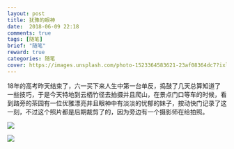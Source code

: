 ```yaml
---
layout: post
title: 犹豫的眼神
date:  2018-06-09 22:18
comments: true
tags: [随笔]
brief: "随笔"
reward: true
categories: 随笔
cover: https://images.unsplash.com/photo-1523364583621-23af08364dc7?ixlib=rb-0.3.5&ixid=eyJhcHBfaWQiOjEyMDd9&s=41ac7c82c76e28433baafbb49deeb4e5&auto=format&fit=crop&w=2098&q=80
---
```



18年的高考昨天结束了，六一买下来人生中第一台单反，捣鼓了几天总算知道了一些技巧，于是今天特地到云栖竹径去拍摄并且爬山，在景点门口等车的时候，看到路旁的茶园有一位优雅漂亮并且眼神中有淡淡的忧郁的妹子，按动快门记录了这一刻，不过这个照片都是后期裁剪了的，因为旁边有一个摄影师在给拍照。
<!-- more -->
![](http://img.winterchen.com/DSC_0241%202.jpg)

![](http://img.winterchen.com/DSC_0242%202.jpg)
